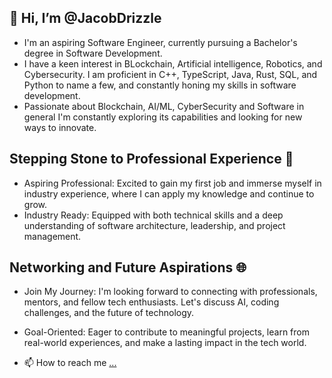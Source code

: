 ## 👋 Hi, I’m @JacobDrizzle

- I'm an aspiring Software Engineer, currently pursuing a Bachelor's degree in Software Development.
- I have a keen interest in BLockchain, Artificial intelligence, Robotics, and Cybersecurity. I am proficient in C++, TypeScript, Java, Rust, SQL, and Python to name a few, and constantly honing my skills in software development.
- Passionate about Blockchain, AI/ML, CyberSecurity and Software in general I'm constantly exploring its capabilities and looking for new ways to innovate. 

## Stepping Stone to Professional Experience 💼

- Aspiring Professional: Excited to gain my first job and immerse myself in industry experience, where I can apply my knowledge and continue to grow.
- Industry Ready: Equipped with both technical skills and a deep understanding of software architecture, leadership, and project management.

## Networking and Future Aspirations 🌐

- Join My Journey: I'm looking forward to connecting with professionals, mentors, and fellow tech enthusiasts. Let's discuss AI, coding challenges, and the future of technology.
- Goal-Oriented: Eager to contribute to meaningful projects, learn from real-world experiences, and make a lasting impact in the tech world.

- 📫 How to reach me [...](https://twitter.com/Jacob_Drizzle)
